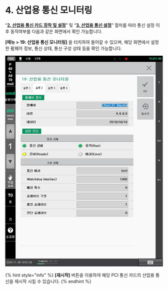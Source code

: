 # 4. 산업용 통신 모니터링

“[**2. 산업용 통신 카드 장착 및 설정**](2-mounting-setting-industrial-communication-card.md)” 및 “[**3. 산업용 통신 설정**](3-setting-industrial-communication/)” 절차를 따라 통신 설정 이후 동작여부를 다음과 같은 화면에서 확인 가능합니다.

**\[메뉴 > 19: 산업용 통신 모니터링]** 을 터치하여 들어갈 수 있으며, 해당 화면에서 설정한 펌웨어 정보, 통신 상태, 통신 구성 상태 등을 확인 가능합니다.

![](<.gitbook/assets/image (12).png>)

{% hint style="info" %}
**\[재시작]** 버튼을 이용하여 해당 PCI 통신 카드의 산업용 통신을 재시작 시킬 수 있습니다.
{% endhint %}
